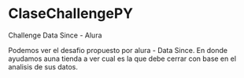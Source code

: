 # ClaseChallengePY
Challenge Data Since - Alura

Podemos ver el desafio propuesto por alura - Data Since.
En donde ayudamos auna tienda a ver cual es la que debe cerrar con base en el analisis de sus datos.
